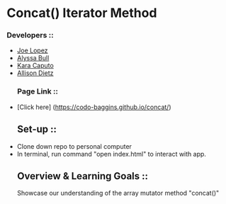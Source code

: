 # Concat() Iterator Method

### Developers ::

-   [Joe Lopez](https://github.com/Codo-Baggins)
-   [Alyssa Bull]()
-   [Kara Caputo]()
-   [Allison Dietz]()
    ### Page Link ::
- [Click here] (https://codo-baggins.github.io/concat/)
    ## Set-up ::
-   Clone down repo to personal computer
-   In terminal, run command "open index.html" to interact with app.
    ## Overview & Learning Goals ::
    Showcase our understanding of the array mutator method "concat()"

